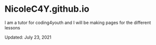 # NicoleC4Y.github.io

I am a tutor for coding4youth and I will be making pages for the different lessons

Updated: July 23, 2021
